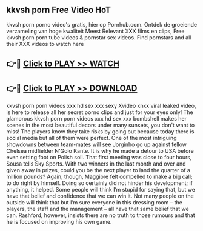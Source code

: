 ## kkvsh porn Free Video HoT 

kkvsh porn porno video's gratis, hier op Pornhub.com. Ontdek de groeiende verzameling van hoge kwaliteit Meest Relevant XXX films en clips,
Free kkvsh porn porn tube videos & pornstar sex videos. Find pornstars and all their XXX videos to watch here


## 👉🔴 [Click to PLAY >> WATCH](http://us.freeplayer.one?title=kkvsh_porn&ref=16D)

## 👉🔴 [Click to PLAY >> DOWNLOAD](http://us.freeplayer.one?title=kkvsh_porn&ref=16D)


kkvsh porn porn videos xxx hd sex xxx sexy Xvideo xnxx viral leaked video, is here to release all her secret porno clips and just for your eyes only! The glamorous kkvsh porn porn videos xxx hd sex xxx bombshell makes her scenes in the most beautiful decors under many sunsets, you don't want to miss! The players know they take risks by going out because today there is social media but all of them were perfect. One of the most intriguing showdowns between team-mates will see Jorginho go up against fellow Chelsea midfielder N'Golo Kante. It is why he made a detour to USA before even setting foot on Polish soil. That first meeting was close to four hours, Sousa tells Sky Sports. With two winners in the last month and over and given away in prizes, could you be the next player to land the quarter of a million pounds? Again, though, Maggiore felt compelled to make a big call; to do right by himself. Doing so certainly did not hinder his development; if anything, it helped. Some people will think I’m stupid for saying that, but we have that belief and confidence that we can win it. Not many people on the outside will think that but I’m sure everyone in this dressing room – the players, the staff and the management – all have that same belief that we can. Rashford, however, insists there are no truth to those rumours and that he is focused on improving his own game.